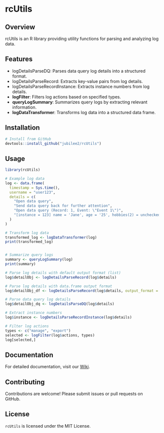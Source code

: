 # rcUtils

## Overview
rcUtils is an R library providing utility functions for parsing and analyzing log data.

## Features
  * logDetailsParseDQ: Parses data query log details into a structured format.
  * logDetailsParseRecord: Extracts key-value pairs from log details.
  * logDetailsParseRecordInstance: Extracts instance numbers from log details.
  * **logFilter**: Filters log actions based on specified types.
  * **queryLogSummary**: Summarizes query logs by extracting relevant information.
  * **logDataTransformer**: Transforms log data into a structured data frame.

## Installation
```r
# Install from GitHub
devtools::install_github("jubilee2/rcUtils")
```
## Usage
```R
library(rcUtils)

# Example log data
log <- data.frame(
  timestamp = Sys.time(),
  username = "user123",
  details = c(
    "Open data query",
    "Send data query back for further attention",
    "Open data query (Record: 1, Event: \"Event 1\")",
    "[instance = 123] name = 'Jane', age = '25', hobbies(2) = unchecked"
  )
)

# Transform log data
transformed_log <- logDataTransformer(log)
print(transformed_log)


# Summarize query logs
summary <- queryLogSummary(log)
print(summary)

# Parse log details with default output format (list)
log$detailObj <- logDetailsParseRecord(log$details)

# Parse log details with data.frame output format
log$detailObj_df <- logDetailsParseRecord(log$details, output_format = "data.frame")

# Parse data query log details
log$detailObj_dq <- logDetailsParseDQ(log$details)

# Extract instance numbers
log$instance <- logDetailsParseRecordInstance(log$details)

# Filter log actions
types <- c("manage", "export")
selected <- logFilter(log$actions, types)
log[selected,]

```

## Documentation
For detailed documentation, visit our [Wiki](https://github.com/jubilee2/rcUtils/wiki).

## Contributing
Contributions are welcome! Please submit issues or pull requests on GitHub.

## License
`rcUtils` is licensed under the MIT License.
